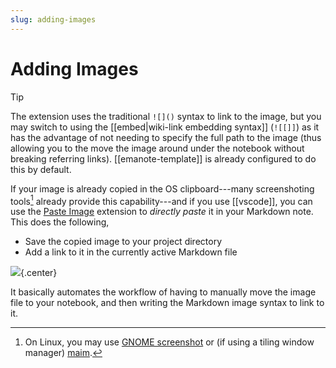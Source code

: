 ```yaml
---
slug: adding-images
---
```


# Adding Images

>[!tip]
> The extension uses the traditional `![]()` syntax to link to the image, but you may switch to using the [[embed|wiki-link embedding syntax]] (`![[]]`) as it has the advantage of not needing to specify the full path to the image (thus allowing you to the move the image around under the notebook without breaking referring links). [[emanote-template]] is already configured to do this by default.

If your image is already copied in the OS clipboard---many screenshoting tools[^scr] already provide this capability---and if you use [[vscode]], you can use the [Paste Image](https://marketplace.visualstudio.com/items?itemName=mushan.vscode-paste-image) extension to *directly paste* it in your Markdown note. This does the following,

- Save the copied image to your project directory
- Add a link to it in the currently active Markdown file

![](https://raw.githubusercontent.com/mushanshitiancai/vscode-paste-image/master/res/vscode-paste-image.gif){.center}

It basically automates the workflow of having to manually move the image file to your notebook, and then writing the Markdown image syntax to link to it.


[^scr]: On Linux, you may use [GNOME screenshot](https://help.gnome.org/users/gnome-help/stable/screen-shot-record.html.en) or (if using a tiling window manager) [maim](https://github.com/naelstrof/maim).